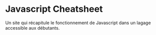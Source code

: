 # Javascript Cheatsheet
Un site qui récapitule le fonctionnement de Javascript dans un lagage accessible aux débutants.
